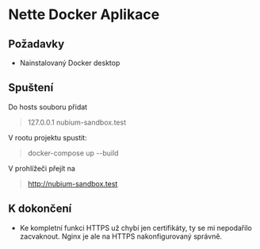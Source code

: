 Nette Docker Aplikace
=================


Požadavky
------------

- Nainstalovaný Docker desktop


Spuštení
------------

Do hosts souboru přidat
> 127.0.0.1 nubium-sandbox.test
> 

V rootu projektu spustit:
> docker-compose up --build
> 

V prohlížeči přejít na 
> http://nubium-sandbox.test


K dokončení
------------
 - Ke kompletní funkci HTTPS už chybí jen certifikáty, ty se mi nepodařilo zacvaknout. Nginx je ale na HTTPS nakonfigurovaný správně.
